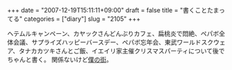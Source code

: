 +++
date = "2007-12-19T15:11:11+09:00"
draft = false
title = "書くことたまってる"
categories = ["diary"]
slug = "2105"
+++

ヘテムルキャンペーン、カヤックさんどんぶりカフェ、扁桃炎で悶絶、ペパボ全体会議、サプライズハッピーバースデー、ペパボ忘年会、東武ワールドスクウェア、タナカカツキさんとご飯、イエイリ家主催クリスマスパーティについて後でちゃんと書く。
関係ないけど<a href="http://hbkr.myminicity.com" target="_blank">僕の街</a>。
